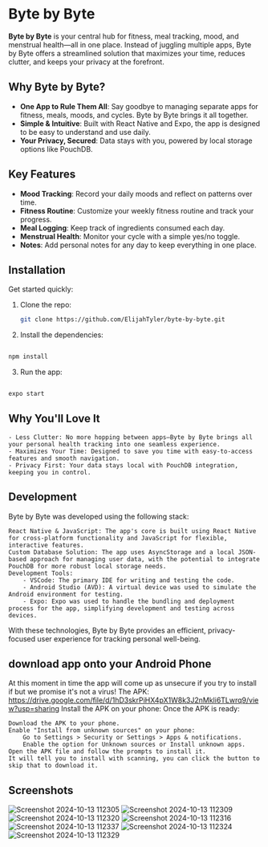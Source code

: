 # Byte by Byte

**Byte by Byte** is your central hub for fitness, meal tracking, mood, and menstrual health—all in one place. Instead of juggling multiple apps, Byte by Byte offers a streamlined solution that maximizes your time, reduces clutter, and keeps your privacy at the forefront.

## Why Byte by Byte?

- **One App to Rule Them All**: Say goodbye to managing separate apps for fitness, meals, moods, and cycles. Byte by Byte brings it all together.
- **Simple & Intuitive**: Built with React Native and Expo, the app is designed to be easy to understand and use daily.
- **Your Privacy, Secured**: Data stays with you, powered by local storage options like PouchDB.

## Key Features
- **Mood Tracking**: Record your daily moods and reflect on patterns over time.
- **Fitness Routine**: Customize your weekly fitness routine and track your progress.
- **Meal Logging**: Keep track of ingredients consumed each day.
- **Menstrual Health**: Monitor your cycle with a simple yes/no toggle.
- **Notes**: Add personal notes for any day to keep everything in one place.

## Installation

Get started quickly:

1. Clone the repo:
   ```bash
   git clone https://github.com/ElijahTyler/byte-by-byte.git
   ```
2. Install the dependencies:

```bash

npm install
```
3. Run the app:

```bash

expo start
```

## Why You'll Love It

    - Less Clutter: No more hopping between apps—Byte by Byte brings all your personal health tracking into one seamless experience.
    - Maximizes Your Time: Designed to save you time with easy-to-access features and smooth navigation.
    - Privacy First: Your data stays local with PouchDB integration, keeping you in control.

## Development

Byte by Byte was developed using the following stack:

    React Native & JavaScript: The app's core is built using React Native for cross-platform functionality and JavaScript for flexible, interactive features.
    Custom Database Solution: The app uses AsyncStorage and a local JSON-based approach for managing user data, with the potential to integrate PouchDB for more robust local storage needs.
    Development Tools:
        - VSCode: The primary IDE for writing and testing the code.
        - Android Studio (AVD): A virtual device was used to simulate the Android environment for testing.
        - Expo: Expo was used to handle the bundling and deployment process for the app, simplifying development and testing across devices.

With these technologies, Byte by Byte provides an efficient, privacy-focused user experience for tracking personal well-being.

## download app onto your Android Phone
At this moment in time the app will come up as unsecure if you try to install if but we promise it's not a virus!
The APK: https://drive.google.com/file/d/1hD3skrPiHX4pX1W8k3J2nMkli6TLwrq9/view?usp=sharing
Install the APK on your phone: Once the APK is ready:

    Download the APK to your phone.
    Enable "Install from unknown sources" on your phone:
        Go to Settings > Security or Settings > Apps & notifications.
        Enable the option for Unknown sources or Install unknown apps.
    Open the APK file and follow the prompts to install it.
    It will tell you to install with scanning, you can click the button to skip that to download it.
  
## Screenshots
![Screenshot 2024-10-13 112305](https://github.com/user-attachments/assets/a1824e1f-956f-45e9-8d01-9f16df5cc511)
![Screenshot 2024-10-13 112309](https://github.com/user-attachments/assets/24219a3a-8d74-49c3-988c-95c91df853b5)
![Screenshot 2024-10-13 112320](https://github.com/user-attachments/assets/b44aefae-a4bb-411c-8c8a-55874f1329b6)
![Screenshot 2024-10-13 112316](https://github.com/user-attachments/assets/26a3440a-b6b2-4346-9ee5-49183dc48a74)
![Screenshot 2024-10-13 112337](https://github.com/user-attachments/assets/ec672a58-5d9f-4368-a877-24bbe5cc3236)
![Screenshot 2024-10-13 112324](https://github.com/user-attachments/assets/12614455-d273-4182-9a55-9959b7f50a44)
![Screenshot 2024-10-13 112329](https://github.com/user-attachments/assets/2aca4b77-5a1b-4456-b4d3-a9d8ee9688a3)


